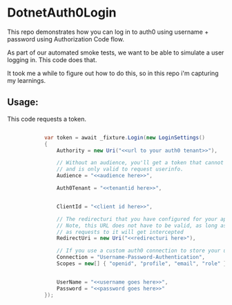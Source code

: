 # DotnetAuth0Login

This repo demonstrates how you can log in to auth0 using username + password using Authorization Code flow.

As part of our automated smoke tests, we want to be able to simulate a user logging in. This code does that. 

It took me a while to figure out how to do this, so in this repo i'm capturing my learnings. 

## Usage:

This code requests a token. 

``` c#

            var token = await _fixture.Login(new LoginSettings()
            {
                Authority = new Uri("<<url to your auth0 tenant>>"),

                // Without an audience, you'll get a token that cannot access anything
                // and is only valid to request userinfo. 
                Audience = "<<audience here>>",

                Auth0Tenant = "<<tenantid here>>",


                ClientId = "<client id here>>",

                // The redirecturi that you have configured for your application
                // Note, this URL does not have to be valid, as long as it's registered with auth0,
                // as requests to it will get intercepted
                RedirectUri = new Uri("<<redirecturi here>"),

                // If you use a custom auth0 connection to store your user, put it here
                Connection = "Username-Password-Authentication",
                Scopes = new[] { "openid", "profile", "email", "role" },


                UserName = "<<username goes here>>",
                Password = "<<password goes here>>"
            });

```


